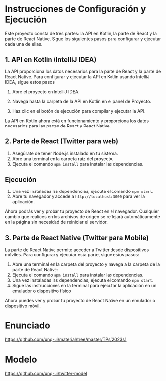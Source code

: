 # Instrucciones de Configuración y Ejecución

Este proyecto consta de tres partes: la API en Kotlin, la parte de React y la parte de React Native. Sigue los siguientes pasos para configurar y ejecutar cada una de ellas.

## 1. API en Kotlin (IntelliJ IDEA)

La API proporciona los datos necesarios para la parte de React y la parte de React Native. Para configurar y ejecutar la API en Kotlin usando IntelliJ IDEA, sigue estos pasos:

1. Abre el proyecto en IntelliJ IDEA.

2. Navega hasta la carpeta de la API en Kotlin en el panel de Proyecto.

3. Haz clic en el botón de ejecución para compilar y ejecutar la API.

La API en Kotlin ahora está en funcionamiento y proporciona los datos necesarios para las partes de React y React Native.

## 2. Parte de React (Twitter para web) 

1. Asegúrate de tener Node.js instalado en tu sistema.
2. Abre una terminal en la carpeta raíz del proyecto.
3. Ejecuta el comando `npm install` para instalar las dependencias.


## Ejecución

1. Una vez instaladas las dependencias, ejecuta el comando `npm start`.
2. Abre tu navegador y accede a `http://localhost:3000` para ver la aplicación.

Ahora podrás ver y probar tu proyecto de React en el navegador. Cualquier cambio que realices en los archivos de origen se reflejará automáticamente en la página sin necesidad de reiniciar el servidor.


## 3. Parte de React Native (Twitter para Mobile)

La parte de React Native permite acceder a Twitter desde dispositivos móviles. Para configurar y ejecutar esta parte, sigue estos pasos:

1. Abre una terminal en la carpeta del proyecto y navega a la carpeta de la parte de React Native:
2.  Ejecuta el comando `npm install` para instalar las dependencias.
3.  Una vez instaladas las dependencias, ejecuta el comando `npm start`.
4.  Sigue las instrucciones en la terminal para ejecutar la aplicación en un emulador o dispositivo físico

Ahora puedes ver y probar tu proyecto de React Native en un emulador o dispositivo móvil. 


# Enunciado

https://github.com/unq-ui/material/tree/master/TPs/2023s1

# Modelo

https://github.com/unq-ui/twitter-model


